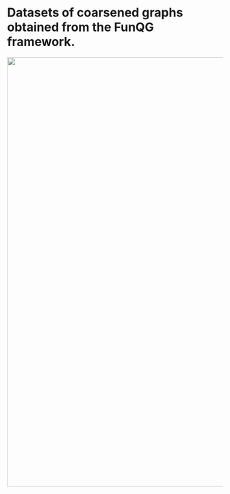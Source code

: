 # Datasets of coarsened graphs obtained from the FunQG framework.

<p align="center">
   <img  src=https://github.com/hhaji/funqm/blob/main/data/funqg-mol.png?raw=true width="1000"/>
</p>
